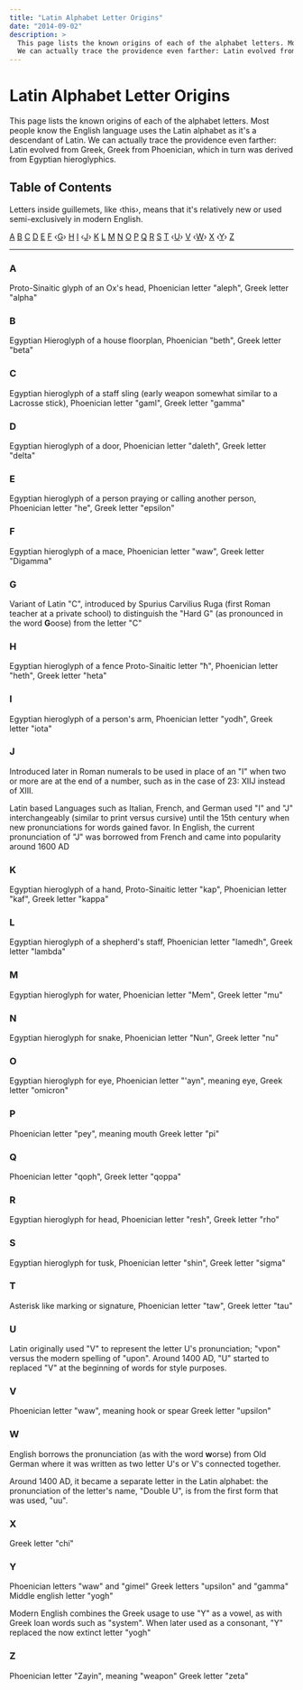 ```yaml
---
title: "Latin Alphabet Letter Origins"
date: "2014-09-02"
description: >
  This page lists the known origins of each of the alphabet letters. Most people know the English language uses the Latin alphabet as it's a descendant of Latin. 
  We can actually trace the providence even farther: Latin evolved from Greek, Greek from Phoenician, which in turn was derived from Egyptian hieroglyphics.
---
```


# Latin Alphabet Letter Origins
This page lists the known origins of each of the alphabet letters. Most people know the English language uses the Latin alphabet as it's a descendant of Latin. We can actually trace the providence even farther: Latin evolved from Greek, Greek from Phoenician, which in turn was derived from Egyptian hieroglyphics.<!--more-->

## Table of Contents
Letters inside guillemets, like &lsaquo;this&rsaquo;, means that it's relatively new or used semi-exclusively in modern English. 

[A](#a)
[B](#b)
[C](#c)
[D](#d)
[E](#e)
[F](#f)
&lsaquo;[G](#g)&rsaquo;
[H](#h)
[I](#i)
&lsaquo;[J](#j)&rsaquo;
[K](#k)
[L](#l)
[M](#m)
[N](#n)
[O](#o)
[P](#p)
[Q](#q)
[R](#r)
[S](#s)
[T](#t)
&lsaquo;[U](#u)&rsaquo;
[V](#v)
&lsaquo;[W](#w)&rsaquo;
[X](#x)
&lsaquo;[Y](#y)&rsaquo;
[Z](#z)

---

### A
<a name="a"></a>
Proto-Sinaitic glyph of an Ox's head, 
Phoenician letter "aleph", 
Greek letter "alpha"

### B
<a name="b"></a>
Egyptian Hieroglyph of a house floorplan, 
Phoenician "beth", 
Greek letter "beta"

### C
<a name="c"></a>
Egyptian hieroglyph of a staff sling (early weapon somewhat similar to a
Lacrosse stick), 
Phoenician letter "gaml", 
Greek letter "gamma"

### D
<a name="d"></a>
Egyptian hieroglyph of a door, 
Phoenician letter "daleth", 
Greek letter "delta"

### E
<a name="e"></a>
Egyptian hieroglyph of a person praying or calling another person, 
Phoenician letter "he", 
Greek letter "epsilon"

### F
<a name="f"></a>
Egyptian hieroglyph of a mace, 
Phoenician letter "waw", 
Greek letter "Digamma"

### G
<a name="g"></a>
Variant of Latin "C", introduced by Spurius Carvilius Ruga (first Roman teacher 
at a private school) to distinguish the "Hard G" (as pronounced in the word 
**G**oose) from the letter "C"

### H
<a name="h"></a>
Egyptian hieroglyph of a fence
Proto-Sinaitic letter "&#295;",
Phoenician letter "heth",
Greek letter "heta"

### I
<a name="i"></a>
Egyptian hieroglyph of a person's arm,
Phoenician letter "yodh",
Greek letter "iota"

### J
<a name="j"></a>
Introduced later in Roman numerals to be used in place of an "I" when two or 
more are at the end of a number, such as in the case of 23: XIIJ instead of 
XIII.

Latin based Languages such as Italian, French, and German used "I" and "J" 
interchangeably (similar to print versus cursive) until the 15th century when 
new pronunciations for words gained favor.
In English, the current pronunciation of "J" was borrowed from French and came 
into popularity around 1600 AD

### K
<a name="k"></a>
Egyptian hieroglyph of a hand,
Proto-Sinaitic letter "kap",
Phoenician letter "kaf",
Greek letter "kappa"

### L
<a name="l"></a>
Egyptian hieroglyph of a shepherd's staff,
Phoenician letter "lamedh",
Greek letter "lambda"

### M
<a name="m"></a>
Egyptian hieroglyph for water,
Phoenician letter "Mem",
Greek letter "mu"

### N
<a name="n"></a>
Egyptian hieroglyph for snake,
Phoenician letter "Nun",
Greek letter "nu"

### O
<a name="o"></a>
Egyptian hieroglyph for eye,
Phoenician letter "'ayn", meaning eye,
Greek letter "omicron"

### P
<a name="p"></a>
Phoenician letter "pey", meaning mouth
Greek letter "pi"

### Q
<a name="q"></a>
Phoenician letter "qoph",
Greek letter "qoppa"

### R
<a name="r"></a>
Egyptian hieroglyph for head,
Phoenician letter "resh",
Greek letter "rho"

### S
<a name="s"></a>
Egyptian hieroglyph for tusk,
Phoenician letter "shin",
Greek letter "sigma"

### T
<a name="t"></a>
Asterisk like marking or signature,
Phoenician letter "taw",
Greek letter "tau"

### U
<a name="u"></a>
Latin originally used "V" to represent the letter U's pronunciation; "vpon" 
versus the modern spelling of "upon". Around 1400 AD, "U" started to replaced 
"V" at the beginning of words for style purposes.

### V
<a name="v"></a>
Phoenician letter "waw", meaning hook or spear
Greek letter "upsilon"

### W
<a name="w"></a>
English borrows the pronunciation (as with the word **w**orse) from Old German 
where it was written as two letter U's or V's connected together.

Around 1400 AD, it became a separate letter in the Latin alphabet: the 
pronunciation of the letter's name, "Double U", is from the first form that was 
used, "uu". 

### X
<a name="x"></a>
Greek letter "chi"

### Y
<a name="y"></a>

Phoenician letters "waw" and "gimel"
Greek letters "upsilon" and "gamma"
Middle english letter "yogh"

Modern English combines the Greek usage to use "Y" as a vowel, as with Greek 
loan words such as "system". When later used as a consonant, "Y" replaced the 
now extinct letter "yogh"

### Z
<a name="z"></a>
Phoenician letter "Zayin", meaning "weapon"
Greek letter "zeta"

